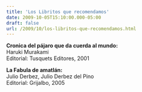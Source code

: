 ```yaml
---
title: 'Los Libritos que recomendamos'
date: 2009-10-05T15:10:00.000-05:00
draft: false
url: /2009/10/los-libritos-que-recomendamos.html
---
```


**Cronica del pájaro que da cuerda al mundo:**  
Haruki Murakami  
Editorial: Tusquets Editores, 2001  
  
**La Fabula de amatlán:**  
Julio Derbez, Julio Derbez del Pino  
Editorial: Grijalbo, 2005